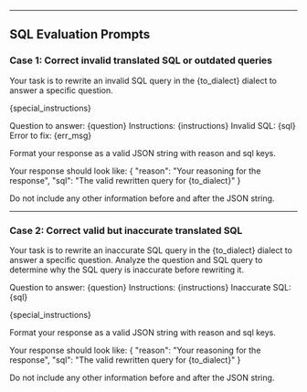 
---

## SQL Evaluation Prompts

### Case 1: Correct invalid translated SQL or outdated queries
Your task is to rewrite an invalid SQL query in the {to_dialect} dialect to answer a specific question.

{special_instructions}

Question to answer: {question}
Instructions: {instructions}
Invalid SQL: {sql}
Error to fix: {err_msg}

Format your response as a valid JSON string with reason and sql keys.

Your response should look like:
{
"reason": "Your reasoning for the response",
"sql": "The valid rewritten query for {to_dialect}"
}

Do not include any other information before and after the JSON string.


---

### Case 2: Correct valid but inaccurate translated SQL
Your task is to rewrite an inaccurate SQL query in the {to_dialect} dialect to answer a specific question.
Analyze the question and SQL query to determine why the SQL query is inaccurate before rewriting it.

Question to answer: {question}
Instructions: {instructions}
Inaccurate SQL: {sql}

{special_instructions}

Format your response as a valid JSON string with reason and sql keys.

Your response should look like:
{
"reason": "Your reasoning for the response",
"sql": "The valid rewritten query for {to_dialect}"
}

Do not include any other information before and after the JSON string.